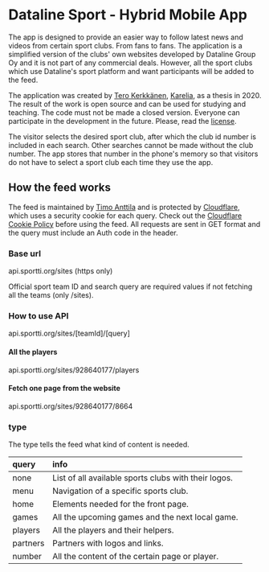 # Dataline Sport - Hybrid Mobile App

The app is designed to provide an easier way to follow latest news and videos from certain sport clubs. From fans to fans. The application is a simplified version of the clubs' own websites developed by Dataline Group Oy and it is not part of any commercial deals. However, all the sport clubs which use Dataline's sport platform and want participants will be added to the feed.

The application was created by [Tero Kerkkänen](https://github.com/TeroKerkkanen), [Karelia](https://www.karelia.fi/en/), as a thesis in 2020. The result of the work is open source and can be used for studying and teaching. The code must not be made a closed version. Everyone can participate in the development in the future. Please, read the [license](https://github.com/TuspeDesign/Sport-Hybrid/blob/master/LICENSE).

The visitor selects the desired sport club, after which the club id number is included in each search. Other searches cannot be made without the club number. The app stores that number in the phone's memory so that visitors do not have to select a sport club each time they use the app.

## How the feed works

The feed is maintained by [Timo Anttila](https://github.com/timoanttila) and is protected by [Cloudflare](https://www.cloudflare.com/), which uses a security cookie for each query. Check out the [Cloudflare Cookie Policy](https://www.cloudflare.com/cookie-policy/) before using the feed. All requests are sent in GET format and the query must include an Auth code in the header.

### Base url
api.sportti.org/sites (https only)

Official sport team ID and search query are required values if not fetching all the teams (only /sites).

### How to use API
api.sportti.org/sites/[teamId]/[query]  

#### All the players
api.sportti.org/sites/928640177/players

#### Fetch one page from the website
api.sportti.org/sites/928640177/8664

### type
The type tells the feed what kind of content is needed.

| query | info |
| :--- | :---|
| none | List of all available sports clubs with their logos. |
| menu | Navigation of a specific sports club. |
| home | Elements needed for the front page. |
| games | All the upcoming games and the next local game. |
| players | All the players and their helpers. |
| partners | Partners with logos and links. |
| number | All the content of the certain page or player. |
